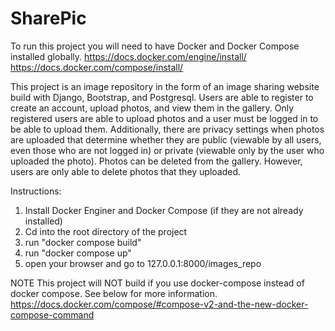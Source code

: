 # SharePic
To run this project you will need to have Docker and Docker Compose installed globally.
https://docs.docker.com/engine/install/
https://docs.docker.com/compose/install/

This project is an image repository in the form of an image sharing website build with Django, Bootstrap, and Postgresql. 
Users are able to register to create an account, upload photos, and view them in the gallery. Only registered users are able to upload photos and a user must be logged in to be able to upload them.
Additionally, there are privacy settings when photos are uploaded that determine whether they are public (viewable by all users, even those who are not logged in) or private (viewable only by the user who uploaded the photo).
Photos can be deleted from the gallery. However, users are only able to delete photos that they uploaded.

Instructions:
1. Install Docker Enginer and Docker Compose (if they are not already installed)
2. Cd into the root directory of the project
3. run "docker compose build"
4. run "docker compose up"
5. open your browser and go to 127.0.0.1:8000/images_repo

NOTE 
This project will NOT build if you use docker-compose instead of docker compose. See below for more information.
https://docs.docker.com/compose/#compose-v2-and-the-new-docker-compose-command
